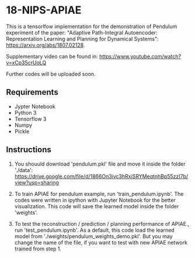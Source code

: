 # 18-NIPS-APIAE

This is a tensorlfow implementation for the demonstration of Pendulum experiment of the paper: "Adaptive Path-Integral Autoencoder: Representation Learning and Planning for Dynamical Systems":
https://arxiv.org/abs/1807.02128.

Supplementary video can be found in:
https://www.youtube.com/watch?v=xCp35crUoLQ

Further codes will be uploaded soon.

## Requirements

- Jypter Notebook
- Python 3
- Tensorflow 3
- Numpy
- Pickle

## Instructions
1. You shouuld download 'pendulum.pkl' file and move it inside the folder './data':
https://drive.google.com/file/d/1866On3ivc3hRxiSRYMeqtnhBp55zzI7b/view?usp=sharing

2. To train APIAE for pendulum example, run 'train_pendulum.ipynb'.
The codes were written in ipython with Jupyter Notebook for the better visualization.
This code will save the learned model inside the folder 'weights'.

3. To test the reconstruction / prediction / planning performance of APIAE., run 'test_pendulum.ipynb'.
As a default, this code load the learned model from './weights/pendulum_weights_demo.pkl'.
But you may change the name of the file, if you want to test with new APIAE network trained from step 1.
